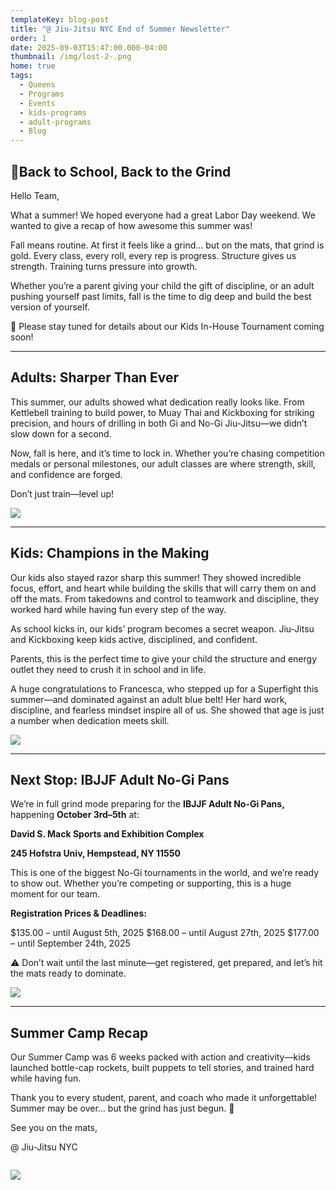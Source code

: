 ```yaml
---
templateKey: blog-post
title: "@ Jiu-Jitsu NYC End of Summer Newsletter"
order: 1
date: 2025-09-03T15:47:00.000-04:00
thumbnail: /img/lost-2-.png
home: true
tags:
  - Queens
  - Programs
  - Events
  - kids-programs
  - adult-programs
  - Blog
---
```

## 🎒Back to School, Back to the Grind

Hello Team,

What a summer! We hoped everyone had a great Labor Day weekend. We wanted to give a recap of how awesome this summer was!

Fall means routine. At first it feels like a grind… but on the mats, that grind is gold. Every class, every roll, every rep is progress. Structure gives us strength. Training turns pressure into growth.

Whether you’re a parent giving your child the gift of discipline, or an adult pushing yourself past limits, fall is the time to dig deep and build the best version of yourself.

🌟 Please stay tuned for details about our Kids In-House Tournament coming soon!

- - -

## Adults: Sharper Than Ever

This summer, our adults showed what dedication really looks like. From Kettlebell training to build power, to Muay Thai and Kickboxing for striking precision, and hours of drilling in both Gi and No-Gi Jiu-Jitsu—we didn’t slow down for a second.

Now, fall is here, and it’s time to lock in. Whether you’re chasing competition medals or personal milestones, our adult classes are where strength, skill, and confidence are forged.

Don’t just train—level up!

![](/img/screen-shot-2025-09-03-at-3.45.54-pm.png)

- - -

## Kids: Champions in the Making

Our kids also stayed razor sharp this summer! They showed incredible focus, effort, and heart while building the skills that will carry them on and off the mats. From takedowns and control to teamwork and discipline, they worked hard while having fun every step of the way.

As school kicks in, our kids’ program becomes a secret weapon. Jiu-Jitsu and Kickboxing keep kids active, disciplined, and confident.

Parents, this is the perfect time to give your child the structure and energy outlet they need to crush it in school and in life.

A huge congratulations to Francesca, who stepped up for a Superfight this summer—and dominated against an adult blue belt! Her hard work, discipline, and fearless mindset inspire all of us. She showed that age is just a number when dedication meets skill.

![](/img/d5075330-f7df-43df-9c47-8d7d59a2885a.jpg)

- - -

## Next Stop: IBJJF Adult No-Gi Pans

We’re in full grind mode preparing for the **IBJJF Adult No-Gi Pans,** happening **October 3rd–5th** at:

**David S. Mack Sports and Exhibition Complex**

**245 Hofstra Univ, Hempstead, NY 11550**

This is one of the biggest No-Gi tournaments in the world, and we’re ready to show out. Whether you’re competing or supporting, this is a huge moment for our team.

**Registration Prices & Deadlines:**

$135.00 – until August 5th, 2025
$168.00 – until August 27th, 2025
$177.00 – until September 24th, 2025

⚠️ Don’t wait until the last minute—get registered, get prepared, and let’s hit the mats ready to dominate.

![](/img/screen-shot-2025-09-03-at-3.43.53-pm.png)

- - -

## Summer Camp Recap

Our Summer Camp was 6 weeks packed with action and creativity—kids launched bottle-cap rockets, built puppets to tell stories, and trained hard while having fun.

Thank you to every student, parent, and coach who made it unforgettable! Summer may be over… but the grind has just begun. 💪

See you on the mats,

@ Jiu-Jitsu NYC

![](<>)

![](/img/screen-shot-2025-09-03-at-3.47.11-pm.png)

![]()
